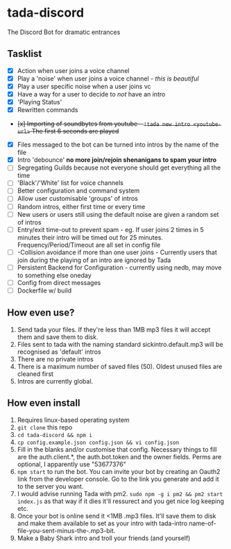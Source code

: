 # tada-discord

The Discord Bot for dramatic entrances

## Tasklist

- [x] Action when user joins a voice channel
- [x] Play a 'noise' when user joins a voice channel - _this is beautiful_
- [x] Play a user specific noise when a user joins vc
- [x] Have a way for a user to decide to _not_ have an intro
- [x] 'Playing Status'
- [x] Rewritten commands
- <strike>[x] Importing of soundbytes from youtube - `!tada new intro <youtube-url>` The first 6 seconds are played</strike>
- [x] Files messaged to the bot can be turned into intros by the name of the file
- [x] Intro 'debounce' **no more join/rejoin shenanigans to spam your intro**
- [ ] Segregating Guilds because not everyone should get everything all the time
- [ ] 'Black'/'White' list for voice channels
- [ ] Better configuration and command system
- [ ] Allow user customisable 'groups' of intros
- [ ] Random intros, either first time or every time
- [ ] New users or users still using the default noise are given a random set of intros
- [ ] Entry/exit time-out to prevent spam - eg. If user joins 2 times in 5 minutes their intro will be timed out for 25 minutes. Frequency/Period/Timeout are all set in config file
- [ ] -Collision avoidance if more than one user joins - Currently users that join during the playing of an intro are ignored by Tada
- [ ] Persistent Backend for Configuration - currently using nedb, may move to something else oneday
- [ ] Config from direct messages
- [ ] Dockerfile w/ build

## How even use?

1. Send tada your files. If they're less than 1MB mp3 files it will accept them and save them to disk.
2. Files sent to tada with the naming standard sickintro.default.mp3 will be recognised as 'default' intros
3. There are no private intros
4. There is a maximum number of saved files (50). Oldest unused files are cleaned first
5. Intros are currently global.

## How even install

1. Requires linux-based operating system
2. `git clone` this repo
3. `cd tada-discord && npm i`
4. `cp config.example.json config.json && vi config.json`
5. Fill in the blanks and/or customise that config. Necessary things to fill are the auth.client.\*, the auth.bot.token and the owner fields. Perms are optional, I apparently use "53677376"
6. `npm start` to run the bot. You can invite your bot by creating an Oauth2 link from the developer console. Go to the link you generate and add it to the server you want.
7. I would advise running Tada with pm2. `sudo npm -g i pm2 && pm2 start index.js` as that way if it dies it'll ressurect and you get nice log keeping etc.
8. Once your bot is online send it <1MB .mp3 files. It'll save them to disk and make them available to set as your intro with tada-intro name-of-file-you-sent-minus-the-.mp3-bit.
9. Make a Baby Shark intro and troll your friends (and yourself)
